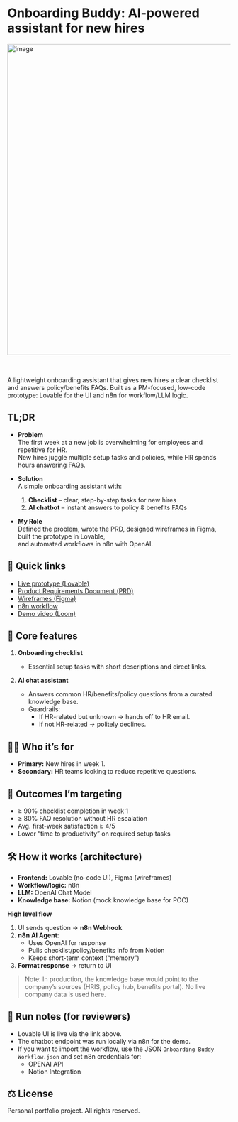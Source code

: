 # Onboarding Buddy: AI-powered assistant for new hires

<img width="700" alt="image" style="display: block; margin: 0 auto;" src="https://github.com/user-attachments/assets/d7fcbd10-b8bb-4e31-a481-361033766f7b"/>

<br>
<br>

A lightweight onboarding assistant that gives new hires a clear checklist and answers policy/benefits FAQs. Built as a PM-focused, low-code prototype: Lovable for the UI and n8n for workflow/LLM logic.


## TL;DR
- **Problem**  
  The first week at a new job is overwhelming for employees and repetitive for HR.  
  New hires juggle multiple setup tasks and policies, while HR spends hours answering FAQs.  

- **Solution**  
  A simple onboarding assistant with:  
  1. **Checklist** – clear, step-by-step tasks for new hires  
  2. **AI chatbot** – instant answers to policy & benefits FAQs  

- **My Role**  
  Defined the problem, wrote the PRD, designed wireframes in Figma, built the prototype in Lovable,  
  and automated workflows in n8n with OpenAI.  


## 🔗 Quick links
- [Live prototype (Lovable)](https://onboarding-buddy-soumyata.lovable.app/)  
- [Product Requirements Document (PRD)](https://www.notion.so/Product-Requirements-Document-PRD-Onboarding-Buddy-25dcb22aeb8280b19d59d4fd95606e11?source=copy_link)  
- [Wireframes (Figma)](https://www.figma.com/design/j8VQerfPU3cIowSJW3TZzq/Onboarding-Buddy?node-id=0-1&t=E9y8lNm8r67tWDgk-1)  
- [n8n workflow](https://github.com/bsoumyata/Onboarding-Buddy/blob/bb67a9cbd2cd007e4c3bd0cf0e2714552386fc50/Onboarding%20Buddy%20Workflow.json) 
- [Demo video (Loom)](https://www.loom.com/share/870fcc4f5ee1403cb1dfd697445834c7?sid=f8714863-00cb-4223-9e4a-70bb63a6c6c4)  


## 🚀 Core features
1) **Onboarding checklist**  
   - Essential setup tasks with short descriptions and direct links.

2) **AI chat assistant**  
   - Answers common HR/benefits/policy questions from a curated knowledge base.  
   - Guardrails:
     - If HR-related but unknown → hands off to HR email.
     - If not HR-related → politely declines.


## 👩‍💻 Who it’s for
- **Primary:** New hires in week 1.
- **Secondary:** HR teams looking to reduce repetitive questions.


## 🌱 Outcomes I’m targeting
- ≥ 90% checklist completion in week 1  
- ≥ 80% FAQ resolution without HR escalation  
- Avg. first-week satisfaction ≥ 4/5  
- Lower “time to productivity” on required setup tasks


## 🛠️ How it works (architecture)
- **Frontend:** Lovable (no-code UI), Figma (wireframes)
- **Workflow/logic:** n8n  
- **LLM:** OpenAI Chat Model  
- **Knowledge base:** Notion (mock knowledge base for POC)

**High level flow**
1. UI sends question → **n8n Webhook**
2. **n8n AI Agent**:
   - Uses OpenAI for response
   - Pulls checklist/policy/benefits info from Notion
   - Keeps short-term context (“memory”)
3. **Format response** → return to UI

> Note: In production, the knowledge base would point to the company’s sources (HRIS, policy hub, benefits portal). No live company data is used here.


## 🔧 Run notes (for reviewers)
- Lovable UI is live via the link above.  
- The chatbot endpoint was run locally via n8n for the demo.  
- If you want to import the workflow, use the JSON `Onboarding Buddy Workflow.json` and set n8n credentials for:
  - OPENAI API
  - Notion Integration


## ⚖️ License
Personal portfolio project. All rights reserved.
